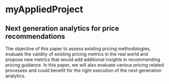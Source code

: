 # myAppliedProject

## Next generation analytics for price recommendations

The objective of this paper to assess existing pricing methodologies, evaluate the validity of
existing pricing metrics in the real world and propose new metrics that would add additional
insights in recommending pricing guidance. In this paper, we will also evaluate various pricing
related processes and could benefit for the right execution of the next generation analytics.
